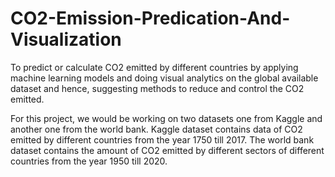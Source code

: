 # CO2-Emission-Predication-And-Visualization
To predict or calculate CO2  emitted by different countries  by  applying machine learning models and doing visual analytics on the global available dataset and hence, suggesting methods to reduce and control the CO2 emitted.

For this project, we would be working on two datasets one from Kaggle and another one from the world bank.
Kaggle dataset contains data of CO2 emitted by different countries from the year 1750 till 2017.
The world bank dataset contains the amount of CO2 emitted by different sectors of different countries  from the year 1950 till 2020.
